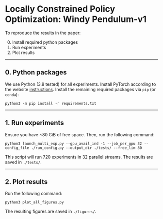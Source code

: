 # Locally Constrained Policy Optimization: Windy Pendulum-v1

To reproduce the results in the paper:

0. Install required python packages
1. Run experiments
2. Plot results

---
## 0. Python packages
We use Python (3.8 tested) for all experiments. Install PyTorch according to the website [instructions](https://pytorch.org).
Install the remaining required packages via `pip` (or `conda`):
```
python3 -m pip install -r requirements.txt
```

---
## 1. Run experiments

Ensure you have ~80 GiB of free space. Then, run the following command:
```
python3 launch_multi_exp.py --gpu_avail_ind -1 --job_per_gpu 32 --config_file ./run_config.py --output_dir ./tests/ --free_lim 80
```
This script will run 720 experiments in 32 parallel streams. The results are saved in `./tests/`.

---
## 2. Plot results

Run the following command:
```
python3 plot_all_figures.py
```
The resulting figures are saved in `./figures/`.